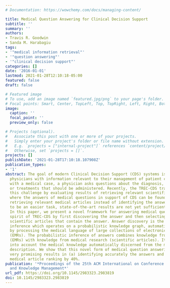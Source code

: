 ```yaml
---
# Documentation: https://wowchemy.com/docs/managing-content/

title: Medical Question Answering for Clinical Decision Support
subtitle: ''
summary: ''
authors:
- Travis R. Goodwin
- Sanda M. Harabagiu
tags:
- '"medical information retrieval"'
- '"question answering"'
- '"clinical decision support"'
categories: []
date: '2016-01-01'
lastmod: 2021-01-28T12:10:18-05:00
featured: false
draft: false

# Featured image
# To use, add an image named `featured.jpg/png` to your page's folder.
# Focal points: Smart, Center, TopLeft, Top, TopRight, Left, Right, BottomLeft, Bottom, BottomRight.
image:
  caption: ''
  focal_point: ''
  preview_only: false

# Projects (optional).
#   Associate this post with one or more of your projects.
#   Simply enter your project's folder or file name without extension.
#   E.g. `projects = ["internal-project"]` references `content/project/deep-learning/index.md`.
#   Otherwise, set `projects = []`.
projects: []
publishDate: '2021-01-28T17:10:18.107908Z'
publication_types:
- '1'
abstract: The goal of modern Clinical Decision Support (CDS) systems is to provide
  physicians with information relevant to their management of patient care. When faced
  with a medical case, a physician asks questions about the diagnosis, the tests,
  or treatments that should be administered. Recently, the TREC-CDS track has addressed
  this challenge by evaluating results of retrieving relevant scientific articles
  where the answers of medical questions in support of CDS can be found. Although
  retrieving relevant medical articles instead of identifying the answers was believed
  to be an easier task, state-of-the-art results are not yet sufficiently promising.
  In this paper, we present a novel framework for answering medical questions in the
  spirit of TREC-CDS by first discovering the answer and then selecting and ranking
  scientific articles that contain the answer. Answer discovery is the result of probabilistic
  inference which operates on a probabilistic knowledge graph, automatically generated
  by processing the medical language of large collections of electronic medical records
  (EMRs). The probabilistic inference of answers combines knowledge from medical practice
  (EMRs) with knowledge from medical research (scientific articles). It also takes
  into account the medical knowledge automatically discerned from the medical case
  description. We show that this novel form of medical question answering (Q/A) produces
  very promising results in (a) identifying accurately the answers and (b) it improves
  medical article ranking by 40%.
publication: '*Proceedings of the 25th ACM International on Conference on Information
  and Knowledge Management*'
url_pdf: https://doi.org/10.1145/2983323.2983819
doi: 10.1145/2983323.2983819
---
```

